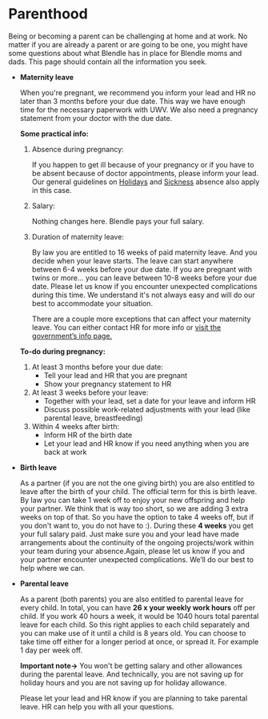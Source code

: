 # Parenthood

Being or becoming a parent can be challenging at home and at work. No matter if you are already a parent or are going to be one, you might have some questions about what Blendle has in place for Blendle moms and dads. This page should contain all the information you seek.

- **Maternity leave**
    
    When you're pregnant, we recommend you inform your lead and HR no later than 3 months before your due date. This way we have enough time for the necessary paperwork with UWV. We also need a pregnancy statement from your doctor with the due date.
    
    **Some practical info:**
    
    1. Absence during pregnancy:
        
        If you happen to get ill because of your pregnancy or if you have to be absent because of doctor appointments, please inform your lead. Our general guidelines on [Holidays](https://www.notion.so/Holidays-x-7eb8ac8f904b4e50a7c23133a7992f2c?pvs=21) and [Sickness](https://www.notion.so/Sickness-absence-7de9e568d0c2452682cc14e525c2ea69?pvs=21) absence also apply in this case.
        
    2. Salary:
        
        Nothing changes here. Blendle pays your full salary.
        
    3. Duration of maternity leave:
        
        By law you are entitled to 16 weeks of paid maternity leave. And you decide when your leave starts. The leave can start anywhere between 6-4 weeks before your due date. If you are pregnant with twins or more... you can leave between 10-8 weeks before your due date. Please let us know if you encounter unexpected complications during this time. We understand it's not always easy and will do our best to accommodate your situation.
        
        There are a couple more exceptions that can affect your maternity leave. You can either contact HR for more info or [visit the government’s info page.](https://www.rijksoverheid.nl/onderwerpen/zwangerschapsverlof-en-bevallingsverlof/vraag-en-antwoord/hoe-lang-duurt-zwangerschapsverlof-en-bevallingsverlof)
        
    
    **To-do during pregnancy:**
    
    1. At least 3 months before your due date:
        - Tell your lead and HR that you are pregnant
        - Show your pregnancy statement to HR
    2. At least 3 weeks before your leave:
        - Together with your lead, set a date for your leave and inform HR
        - Discuss possible work-related adjustments with your lead (like parental leave, breastfeeding)
    3. Within 4 weeks after birth:
        - Inform HR of the birth date
        - Let your lead and HR know if you need anything when you are back at work
    
- **Birth leave**
    
    As a partner (if you are not the one giving birth) you are also entitled to leave after the birth of your child. The official term for this is birth leave. By law you can take 1 week off to enjoy your new offspring and help your partner. We think that is way too short, so we are adding 3 extra weeks on top of that. So you have the option to take 4 weeks off, but if you don't want to, you do not have to :). During these **4 weeks** you get your full salary paid. Just make sure you and your lead have made arrangements about the continuity of the ongoing projects/work within your team during your absence.Again, please let us know if you and your partner encounter unexpected complications. We’ll do our best to help where we can.
    
- **Parental leave**
    
    As a parent (both parents) you are also entitled to parental leave for every child. In total, you can have **26 x your weekly work hours** off per child. If you work 40 hours a week, it would be 1040 hours total parental leave for each child.  So this right applies to each child separately and you can make use of it until a child is 8 years old. You can choose to take time off either for a longer period at once, or spread it. For example 1 day per week off.
    
    **Important note→** You won't be getting salary and other allowances during the parental leave. And technically, you are not saving up for holiday hours and you are not saving up for holiday allowance.
    
    Please let your lead and HR know if you are planning to take parental leave. HR can help you with all your questions.